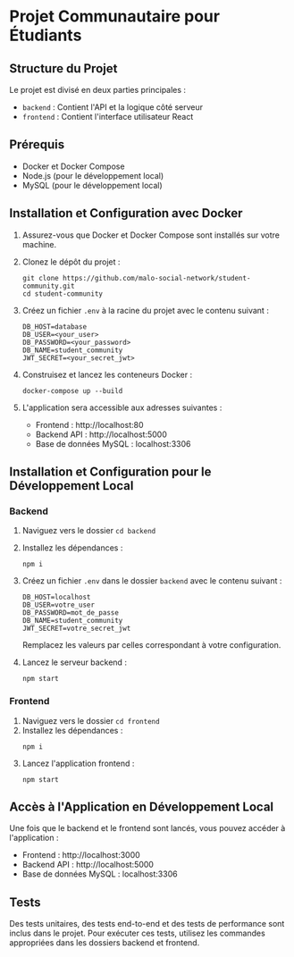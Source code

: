 # Projet Communautaire pour Étudiants

## Structure du Projet

Le projet est divisé en deux parties principales :
- `backend` : Contient l'API et la logique côté serveur
- `frontend` : Contient l'interface utilisateur React

## Prérequis

- Docker et Docker Compose
- Node.js (pour le développement local)
- MySQL (pour le développement local)

## Installation et Configuration avec Docker

1. Assurez-vous que Docker et Docker Compose sont installés sur votre machine.

2. Clonez le dépôt du projet :
   ```
   git clone https://github.com/malo-social-network/student-community.git
   cd student-community
   ```

3. Créez un fichier `.env` à la racine du projet avec le contenu suivant :
   ```
   DB_HOST=database
   DB_USER=<your_user>
   DB_PASSWORD=<your_password>
   DB_NAME=student_community
   JWT_SECRET=<your_secret_jwt>
   ```

4. Construisez et lancez les conteneurs Docker :
   ```
   docker-compose up --build
   ```

5. L'application sera accessible aux adresses suivantes :
   - Frontend : http://localhost:80
   - Backend API : http://localhost:5000
   - Base de données MySQL : localhost:3306

## Installation et Configuration pour le Développement Local

### Backend

1. Naviguez vers le dossier `cd backend`
2. Installez les dépendances :
   ```
   npm i
   ```
3. Créez un fichier `.env` dans le dossier `backend` avec le contenu suivant :
   ```
   DB_HOST=localhost
   DB_USER=votre_user
   DB_PASSWORD=mot_de_passe
   DB_NAME=student_community
   JWT_SECRET=votre_secret_jwt
   ```
   Remplacez les valeurs par celles correspondant à votre configuration.

4. Lancez le serveur backend :
   ```
   npm start
   ```

### Frontend

1. Naviguez vers le dossier `cd frontend`
2. Installez les dépendances :
   ```
   npm i
   ```
3. Lancez l'application frontend :
   ```
   npm start
   ```

## Accès à l'Application en Développement Local

Une fois que le backend et le frontend sont lancés, vous pouvez accéder à l'application :

- Frontend : http://localhost:3000
- Backend API : http://localhost:5000
- Base de données MySQL : localhost:3306

## Tests

Des tests unitaires, des tests end-to-end et des tests de performance sont inclus dans le projet. Pour exécuter ces tests, utilisez les commandes appropriées dans les dossiers backend et frontend.
